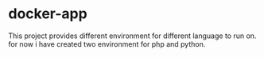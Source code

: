 # docker-app
This project provides different environment for different language to run on. for now i have created two environment for php and python.
